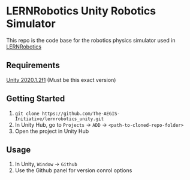 # LERNRobotics Unity Robotics Simulator

This repo is the code base for the robotics physics simulator used in [LERNRobotics](https://github.com/The-AEGIS-Initiative/lernrobotics)

## Requirements
[Unity 2020.1.2f1](https://unity3d.com/get-unity/download/archive) (Must be this exact version)

## Getting Started
1. `git clone https://github.com/The-AEGIS-Initiative/lernrobotics_unity.git`
2. In Unity Hub, go to `Projects` -> `ADD` -> `<path-to-cloned-repo-folder>`
3. Open the project in Unity Hub

## Usage
1. In Unity, `Window` -> `Github`
2. Use the Github panel for version conrol options
